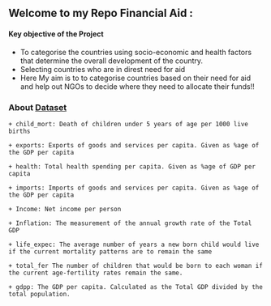  ## Welcome to my Repo Financial Aid :
 
#### **__Key objective of the Project__** 

+ To categorise the countries using socio-economic and health factors that determine the overall development of the country.
+ Selecting countries who are in direst need for aid 
+  Here My aim is to to categorise countries based on their need for aid and help out NGOs to decide where they need to allocate their funds!!

### About [Dataset](https://www.kaggle.com/datasets/hellbuoy/pca-kmeans-hierarchical-clustering) ### 

```
+ child_mort: Death of children under 5 years of age per 1000 live births

+ exports: Exports of goods and services per capita. Given as %age of the GDP per capita

+ health: Total health spending per capita. Given as %age of GDP per capita

+ imports: Imports of goods and services per capita. Given as %age of the GDP per capita

+ Income: Net income per person

+ Inflation: The measurement of the annual growth rate of the Total GDP

+ life_expec: The average number of years a new born child would live if the current mortality patterns are to remain the same

+ total_fer The number of children that would be born to each woman if the current age-fertility rates remain the same.

+ gdpp: The GDP per capita. Calculated as the Total GDP divided by the total population.

```


